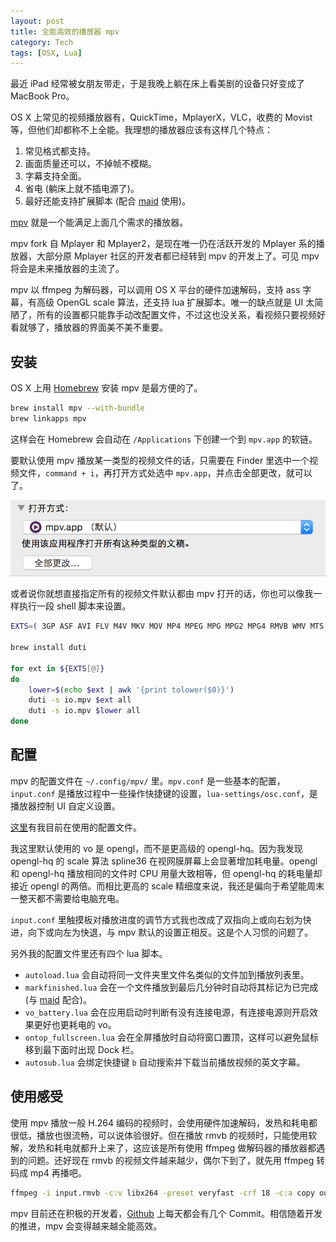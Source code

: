 ```yaml
---
layout: post
title: 全能高效的播放器 mpv
category: Tech
tags: [OSX, Lua]
---
```


最近 iPad 经常被女朋友带走，于是我晚上躺在床上看美剧的设备只好变成了 MacBook Pro。

OS X 上常见的视频播放器有，QuickTime，MplayerX，VLC，收费的 Movist 等，但他们却都称不上全能。我理想的播放器应该有这样几个特点：

1. 常见格式都支持。
2. 画面质量还可以，不掉帧不模糊。
3. 字幕支持全面。
4. 省电 (躺床上就不插电源了)。
5. 最好还能支持扩展脚本 (配合 [maid](/tech/2015/04/23/maid-hazel-for-hackers/) 使用)。

[mpv](http://mpv.io) 就是一个能满足上面几个需求的播放器。

mpv fork 自 Mplayer 和 Mplayer2，是现在唯一仍在活跃开发的 Mplayer 系的播放器，大部分原 Mplayer 社区的开发者都已经转到 mpv 的开发上了。可见 mpv 将会是未来播放器的主流了。

mpv 以 ffmpeg 为解码器，可以调用 OS X 平台的硬件加速解码，支持 ass 字幕，有高级 OpenGL scale 算法，还支持 lua 扩展脚本。唯一的缺点就是 UI 太简陋了，所有的设置都只能靠手动改配置文件，不过这也没关系，看视频只要视频好看就够了，播放器的界面美不美不重要。

<!-- more -->

## 安装

OS X 上用 [Homebrew](http://brew.sh) 安装 mpv 是最方便的了。

~~~ bash
brew install mpv --with-bundle
brew linkapps mpv
~~~

这样会在 Homebrew 会自动在 `/Applications` 下创建一个到 `mpv.app` 的软链。

要默认使用 mpv 播放某一类型的视频文件的话，只需要在 Finder 里选中一个视频文件，`command + i`，再打开方式处选中 `mpv.app`，并点击全部更改，就可以了。

![](/images/mpv-player/1.png)

或者说你就想直接指定所有的视频文件默认都由 mpv 打开的话，你也可以像我一样执行一段 shell 脚本来设置。

~~~ bash
EXTS=( 3GP ASF AVI FLV M4V MKV MOV MP4 MPEG MPG MPG2 MPG4 RMVB WMV MTS )

brew install duti

for ext in ${EXTS[@]}
do
	lower=$(echo $ext | awk '{print tolower($0)}')
	duti -s io.mpv $ext all
	duti -s io.mpv $lower all
done
~~~

## 配置

mpv 的配置文件在 `~/.config/mpv/` 里。`mpv.conf` 是一些基本的配置，`input.conf` 是播放过程中一些操作快捷键的设置，`lua-settings/osc.conf`，是播放器控制 UI 自定义设置。

[这里](https://github.com/songchenwen/dotfiles/tree/master/mpv)有我目前在使用的配置文件。

我这里默认使用的 vo 是 opengl，而不是更高级的 opengl-hq。因为我发现 opengl-hq 的 scale 算法 spline36 在视网膜屏幕上会显著增加耗电量。opengl 和 opengl-hq 播放相同的文件时 CPU 用量大致相等，但 opengl-hq 的耗电量却接近 opengl 的两倍。而相比更高的 scale 精细度来说，我还是偏向于希望能周末一整天都不需要给电脑充电。

`input.conf` 里触摸板对播放进度的调节方式我也改成了双指向上或向右划为快进，向下或向左为快退，与 mpv 默认的设置正相反。这是个人习惯的问题了。

另外我的配置文件里还有四个 lua 脚本。

- `autoload.lua` 会自动将同一文件夹里文件名类似的文件加到播放列表里。
- `markfinished.lua` 会在一个文件播放到最后几分钟时自动将其标记为已完成 (与 [maid](/tech/2015/04/23/maid-hazel-for-hackers/) 配合)。
- `vo_battery.lua` 会在应用启动时判断有没有连接电源，有连接电源则开启效果更好也更耗电的 vo。
- `ontop_fullscreen.lua` 会在全屏播放时自动将窗口置顶，这样可以避免鼠标移到最下面时出现 Dock 栏。
- `autosub.lua` 会绑定快捷键 `b` 自动搜索并下载当前播放视频的英文字幕。

## 使用感受

使用 mpv 播放一般 H.264 编码的视频时，会使用硬件加速解码，发热和耗电都很低，播放也很流畅，可以说体验很好。但在播放 rmvb 的视频时，只能使用软解，发热和耗电就都升上来了，这应该是所有使用 ffmpeg 做解码器的播放器都遇到的问题。还好现在 rmvb 的视频文件越来越少，偶尔下到了，就先用 ffmpeg 转码成 mp4 再播吧。

~~~ bash
ffmpeg -i input.rmvb -c:v libx264 -preset veryfast -crf 18 -c:a copy output.mp4
~~~

mpv 目前还在积极的开发着，[Github](https://github.com/mpv-player/mpv) 上每天都会有几个 Commit。相信随着开发的推进，mpv 会变得越来越全能高效。

